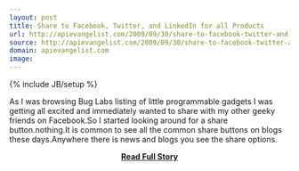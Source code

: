 ```yaml
---
layout: post
title: Share to Facebook, Twitter, and LinkedIn for all Products
url: http://apievangelist.com/2009/09/30/share-to-facebook-twitter-and-linkedin-for-all-products/
source: http://apievangelist.com/2009/09/30/share-to-facebook-twitter-and-linkedin-for-all-products/
domain: apievangelist.com
image: 
---
```

{% include JB/setup %}<p>As I was browsing Bug Labs listing of little programmable gadgets I was getting all excited and immediately wanted to share with my other geeky friends on Facebook.So I started looking around for a share button.nothing.It is common to see all the common share buttons on blogs these days.Anywhere there is news and blogs you see the share options.</p>
<center><p><a href="http://apievangelist.com/2009/09/30/share-to-facebook-twitter-and-linkedin-for-all-products/" style='padding:25px; font-sze:18px; font-weight: bold;'>Read Full Story</a></p></center>
